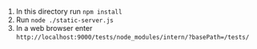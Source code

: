 1. In this directory run `npm install`
2. Run `node ./static-server.js`
3. In a web browser enter `http://localhost:9000/tests/node_modules/intern/?basePath=/tests/`